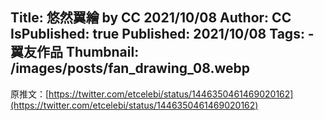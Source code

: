 Title: 悠然翼繪 by CC 2021/10/08
Author: CC
IsPublished: true
Published: 2021/10/08
Tags:
    - 翼友作品
Thumbnail: /images/posts/fan_drawing_08.webp
---
原推文：[https://twitter.com/etcelebi/status/1446350461469020162](https://twitter.com/etcelebi/status/1446350461469020162)